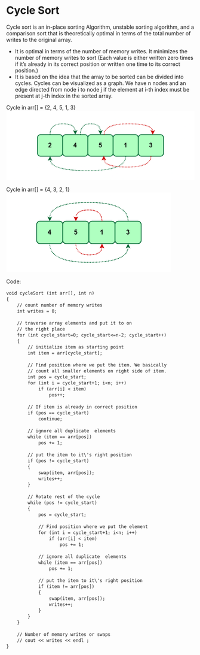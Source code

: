 # Cycle Sort

Cycle sort is an in-place sorting Algorithm, unstable sorting algorithm, and a comparison sort that is theoretically optimal in terms of the total number of writes to the original array.

- It is optimal in terms of the number of memory writes. It minimizes the number of memory writes to sort (Each value is either written zero times if it’s already in its correct position or written one time to its correct position.)
- It is based on the idea that the array to be sorted can be divided into cycles. Cycles can be visualized as a graph. We have n nodes and an edge directed from node i to node j if the element at i-th index must be present at j-th index in the sorted array.

Cycle in arr[] = {2, 4, 5, 1, 3}
![alt text](Example1.png)

Cycle in arr[] = {4, 3, 2, 1}
![alt text](Example2.png)

Code:

    void cycleSort (int arr[], int n)
    {
        // count number of memory writes
        int writes = 0;

        // traverse array elements and put it to on
        // the right place
        for (int cycle_start=0; cycle_start<=n-2; cycle_start++)
        {
            // initialize item as starting point
            int item = arr[cycle_start];

            // Find position where we put the item. We basically
            // count all smaller elements on right side of item.
            int pos = cycle_start;
            for (int i = cycle_start+1; i<n; i++)
                if (arr[i] < item)
                    pos++;

            // If item is already in correct position
            if (pos == cycle_start)
                continue;

            // ignore all duplicate  elements
            while (item == arr[pos])
                pos += 1;

            // put the item to it\'s right position
            if (pos != cycle_start)
            {
                swap(item, arr[pos]);
                writes++;
            }

            // Rotate rest of the cycle
            while (pos != cycle_start)
            {
                pos = cycle_start;

                // Find position where we put the element
                for (int i = cycle_start+1; i<n; i++)
                    if (arr[i] < item)
                        pos += 1;

                // ignore all duplicate  elements
                while (item == arr[pos])
                    pos += 1;

                // put the item to it\'s right position
                if (item != arr[pos])
                {
                    swap(item, arr[pos]);
                    writes++;
                }
            }
        }

        // Number of memory writes or swaps
        // cout << writes << endl ;
    }
